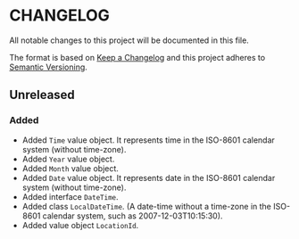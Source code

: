 # CHANGELOG
All notable changes to this project will be documented in this file.

The format is based on [Keep a Changelog](http://keepachangelog.com/) 
and this project adheres to [Semantic Versioning](http://semver.org/).


## Unreleased
### Added
- Added `Time` value object. It represents time in the ISO-8601 calendar
  system (without time-zone).
- Added `Year` value object.
- Added `Month` value object.
- Added `Date` value object. It represents date in the ISO-8601 calendar
  system (without time-zone).
- Added interface `DateTime`.
- Added class `LocalDateTime`. (A date-time without a time-zone in the
  ISO-8601 calendar system, such as 2007-12-03T10:15:30).
- Added value object `LocationId`.